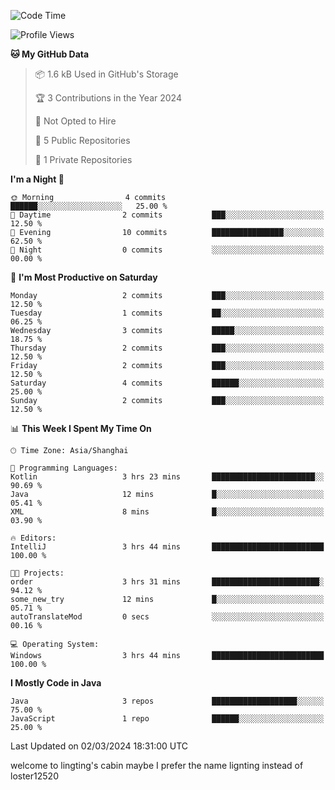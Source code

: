 <!--START_SECTION:waka-->
![Code Time](http://img.shields.io/badge/Code%20Time-46%20hrs%2038%20mins-blue)

![Profile Views](http://img.shields.io/badge/Profile%20Views-0-blue)

**🐱 My GitHub Data** 

> 📦 1.6 kB Used in GitHub's Storage 
 > 
> 🏆 3 Contributions in the Year 2024
 > 
> 🚫 Not Opted to Hire
 > 
> 📜 5 Public Repositories 
 > 
> 🔑 1 Private Repositories 
 > 
**I'm a Night 🦉** 

```text
🌞 Morning                4 commits           ██████░░░░░░░░░░░░░░░░░░░   25.00 % 
🌆 Daytime                2 commits           ███░░░░░░░░░░░░░░░░░░░░░░   12.50 % 
🌃 Evening                10 commits          ████████████████░░░░░░░░░   62.50 % 
🌙 Night                  0 commits           ░░░░░░░░░░░░░░░░░░░░░░░░░   00.00 % 
```
📅 **I'm Most Productive on Saturday** 

```text
Monday                   2 commits           ███░░░░░░░░░░░░░░░░░░░░░░   12.50 % 
Tuesday                  1 commits           ██░░░░░░░░░░░░░░░░░░░░░░░   06.25 % 
Wednesday                3 commits           █████░░░░░░░░░░░░░░░░░░░░   18.75 % 
Thursday                 2 commits           ███░░░░░░░░░░░░░░░░░░░░░░   12.50 % 
Friday                   2 commits           ███░░░░░░░░░░░░░░░░░░░░░░   12.50 % 
Saturday                 4 commits           ██████░░░░░░░░░░░░░░░░░░░   25.00 % 
Sunday                   2 commits           ███░░░░░░░░░░░░░░░░░░░░░░   12.50 % 
```


📊 **This Week I Spent My Time On** 

```text
🕑︎ Time Zone: Asia/Shanghai

💬 Programming Languages: 
Kotlin                   3 hrs 23 mins       ███████████████████████░░   90.69 % 
Java                     12 mins             █░░░░░░░░░░░░░░░░░░░░░░░░   05.41 % 
XML                      8 mins              █░░░░░░░░░░░░░░░░░░░░░░░░   03.90 % 

🔥 Editors: 
IntelliJ                 3 hrs 44 mins       █████████████████████████   100.00 % 

🐱‍💻 Projects: 
order                    3 hrs 31 mins       ████████████████████████░   94.12 % 
some_new_try             12 mins             █░░░░░░░░░░░░░░░░░░░░░░░░   05.71 % 
autoTranslateMod         0 secs              ░░░░░░░░░░░░░░░░░░░░░░░░░   00.16 % 

💻 Operating System: 
Windows                  3 hrs 44 mins       █████████████████████████   100.00 % 
```

**I Mostly Code in Java** 

```text
Java                     3 repos             ███████████████████░░░░░░   75.00 % 
JavaScript               1 repo              ██████░░░░░░░░░░░░░░░░░░░   25.00 % 
```




 Last Updated on 02/03/2024 18:31:00 UTC
<!--END_SECTION:waka-->
welcome to lingting's cabin
maybe I prefer the name lignting instead of loster12520
